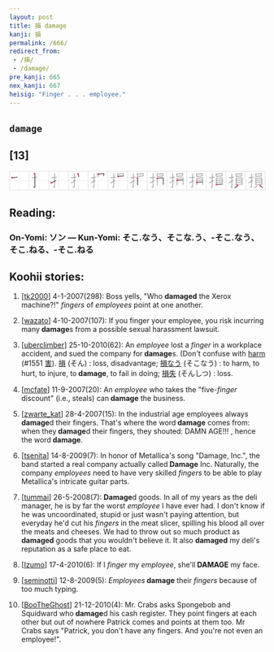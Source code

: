 ```yaml
---
layout: post
title: 損 damage
kanji: 損
permalink: /666/
redirect_from:
 - /損/
 - /damage/
pre_kanji: 665
nex_kanji: 667
heisig: "Finger . . . employee."
---
```


## `damage`

## [13]

<div class="stroke"><img src="../images/E6908D.png" /></div>

## Reading:

### On-Yomi: ソン &mdash; Kun-Yomi: そこ.なう、そこな.う、-そこ.なう、そこ.ねる、-そこ.ねる

## Koohii stories:

1) [<a href="http://kanji.koohii.com/profile/tk2000">tk2000</a>] 4-1-2007(298): Boss yells, &quot;Who <strong>damaged</strong> the Xerox machine?!&quot; <em>fingers</em> of <em>employees</em> point at one another. 

2) [<a href="http://kanji.koohii.com/profile/wazato">wazato</a>] 4-10-2007(107): If you finger your employee, you risk incurring many<strong> damage</strong>s from a possible sexual harassment lawsuit. 

3) [<a href="http://kanji.koohii.com/profile/uberclimber">uberclimber</a>] 25-10-2010(62): An <em>employee</em> lost a <em>finger</em> in a workplace accident, and sued the company for<strong> damage</strong>s. (Don&#039;t confuse with <a href="../1551">harm</a> <span class="index">(#1551 <a href="http://jisho.org/kanji/details/害">害</a>)</span>.   <a href="http://jisho.org/kanji/details/損">損</a>   (そん) : loss, disadvantage;   <a href="http://jisho.org/kanji/details/損なう">損なう</a>   (そこなう) : to harm, to hurt, to injure, to<strong> damage</strong>, to fail in doing;   <a href="http://jisho.org/kanji/details/損失">損失</a>   (そんしつ) : loss. 

4) [<a href="http://kanji.koohii.com/profile/mcfate">mcfate</a>] 11-9-2007(20): An <em>employee</em> who takes the &quot;five-<em>finger</em> discount&quot; (i.e., steals) can<strong> damage</strong> the business. 

5) [<a href="http://kanji.koohii.com/profile/zwarte_kat">zwarte_kat</a>] 28-4-2007(15): In the industrial age employees always<strong> damage</strong>d their fingers. That&#039;s where the word<strong> damage</strong> comes from: when they<strong> damage</strong>d their fingers, they shouted: DAMN AGE!!! , hence the word<strong> damage</strong>. 

6) [<a href="http://kanji.koohii.com/profile/tsenita">tsenita</a>] 14-8-2009(7): In honor of Metallica&#039;s song &quot;Damage, Inc.&quot;, the band started a real company actually called<strong> Damage</strong> Inc. Naturally, the company <em>employees</em> need to have very skilled <em>fingers</em> to be able to play Metallica&#039;s intricate guitar parts. 

7) [<a href="http://kanji.koohii.com/profile/tummai">tummai</a>] 26-5-2008(7): <strong>Damage</strong>d goods. In all of my years as the deli manager, he is by far the worst <em>employee</em> I have ever had. I don&#039;t know if he was uncoordinated, stupid or just wasn&#039;t paying attention, but everyday he&#039;d cut his <em>fingers</em> in the meat slicer, spilling his blood all over the meats and cheeses. We had to throw out so much product as <strong>damaged</strong> goods that you wouldn&#039;t believe it. It also <strong>damaged</strong> my deli&#039;s reputation as a safe place to eat. 

8) [<a href="http://kanji.koohii.com/profile/Izumo">Izumo</a>] 17-4-2010(6): If I <em>finger</em> my <em>employee</em>, she&#039;ll<strong> DAMAGE</strong> my face. 

9) [<a href="http://kanji.koohii.com/profile/seminotti">seminotti</a>] 12-8-2009(5): <em>Employees</em><strong> damage</strong> their <em>fingers</em> because of too much typing. 

10) [<a href="http://kanji.koohii.com/profile/BooTheGhost">BooTheGhost</a>] 21-12-2010(4): Mr. Crabs asks Spongebob and Squidward who<strong> damage</strong>d his cash register. They point fingers at each other but out of nowhere Patrick comes and points at them too. Mr Crabs says &quot;Patrick, you don&#039;t have any fingers. And you&#039;re not even an employee!&quot;. 
